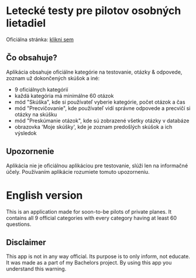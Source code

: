 # Letecké testy pre pilotov osobných lietadiel

Oficiálna stránka: [klikni sem](https://lt.ra1g.eu)

## Čo obsahuje?

Aplikácia obsahuje oficiálne kategórie na testovanie, otázky & odpovede, zoznam už dokončených skúšok a iné:

- 9 oficiálnych kategórií
- každá kategória má minimálne 60 otázok
- mód "Skúška", kde si používateľ vyberie kategórie, počet otázok a čas
- mód "Precvičovanie", kde používateľ vidí správne odpovede a precvičí si otázky na skúšku
- mód "Preskúmanie otázok", kde sú zobrazené všetky otázky v databáze
- obrazovka 'Moje skúšky', kde je zoznam predošlých skúšok a ich výsledok

## Upozornenie

Aplikácia nie je oficiálnou aplikáciou pre testovanie, slúži len na informačné účely. Používaním aplikácie rozumiete tomuto upozorneniu.



# English version

This is an application made for soon-to-be pilots of private planes. It contains all 9 official categories with every category having at least 60 questions.

## Disclaimer
This app is not in any way official. Its purpose is to only inform, not educate. It was made as a part of my Bachelors project. By using this app you understand this warning.
